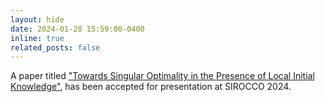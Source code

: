 ```yaml
---
layout: hide
date: 2024-01-28 15:59:00-0400
inline: true
related_posts: false
---
```


A paper titled <a href="https://link.springer.com/chapter/10.1007/978-3-031-60603-8_17">"Towards Singular Optimality in the Presence of Local Initial Knowledge"</a>, has been accepted for presentation at SIROCCO 2024.

 
